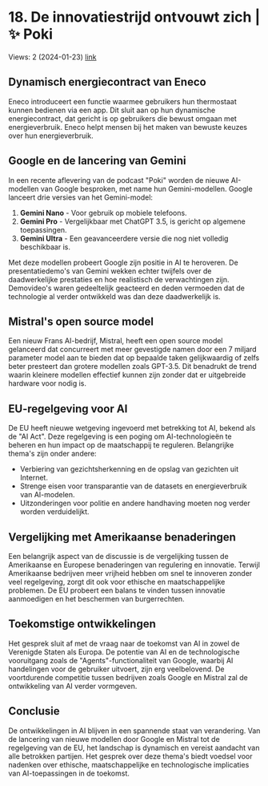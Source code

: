 # 18. De innovatiestrijd ontvouwt zich | ✨ Poki
Views: 2 (2024-01-23) [link](https://www.youtube.com/watch?v=o48qMpNcxYI)


 ## Dynamisch energiecontract van Eneco
Eneco introduceert een functie waarmee gebruikers hun thermostaat kunnen bedienen via een app. Dit sluit aan op hun dynamische energiecontract, dat gericht is op gebruikers die bewust omgaan met energieverbruik. Eneco helpt mensen bij het maken van bewuste keuzes over hun energieverbruik.

## Google en de lancering van Gemini
In een recente aflevering van de podcast "Poki" worden de nieuwe AI-modellen van Google besproken, met name hun Gemini-modellen. Google lanceert drie versies van het Gemini-model:
1. **Gemini Nano** - Voor gebruik op mobiele telefoons.
2. **Gemini Pro** - Vergelijkbaar met ChatGPT 3.5, is gericht op algemene toepassingen.
3. **Gemini Ultra** - Een geavanceerdere versie die nog niet volledig beschikbaar is.

Met deze modellen probeert Google zijn positie in AI te heroveren. De presentatiedemo's van Gemini wekken echter twijfels over de daadwerkelijke prestaties en hoe realistisch de verwachtingen zijn. Demovideo's waren gedeeltelijk geacteerd en deden vermoeden dat de technologie al verder ontwikkeld was dan deze daadwerkelijk is.

## Mistral's open source model
Een nieuw Frans AI-bedrijf, Mistral, heeft een open source model gelanceerd dat concurreert met meer gevestigde namen door een 7 miljard parameter model aan te bieden dat op bepaalde taken gelijkwaardig of zelfs beter presteert dan grotere modellen zoals GPT-3.5. Dit benadrukt de trend waarin kleinere modellen effectief kunnen zijn zonder dat er uitgebreide hardware voor nodig is.

## EU-regelgeving voor AI
De EU heeft nieuwe wetgeving ingevoerd met betrekking tot AI, bekend als de "AI Act". Deze regelgeving is een poging om AI-technologieën te beheren en hun impact op de maatschappij te reguleren. Belangrijke thema's zijn onder andere:
- Verbiering van gezichtsherkenning en de opslag van gezichten uit Internet.
- Strenge eisen voor transparantie van de datasets en energieverbruik van AI-modelen.
- Uitzonderingen voor politie en andere handhaving moeten nog verder worden verduidelijkt.

## Vergelijking met Amerikaanse benaderingen
Een belangrijk aspect van de discussie is de vergelijking tussen de Amerikaanse en Europese benaderingen van regulering en innovatie. Terwijl Amerikaanse bedrijven meer vrijheid hebben om snel te innoveren zonder veel regelgeving, zorgt dit ook voor ethische en maatschappelijke problemen. De EU probeert een balans te vinden tussen innovatie aanmoedigen en het beschermen van burgerrechten.

## Toekomstige ontwikkelingen
Het gesprek sluit af met de vraag naar de toekomst van AI in zowel de Verenigde Staten als Europa. De potentie van AI en de technologische vooruitgang zoals de "Agents"-functionaliteit van Google, waarbij AI handelingen voor de gebruiker uitvoert, zijn erg veelbelovend. De voortdurende competitie tussen bedrijven zoals Google en Mistral zal de ontwikkeling van AI verder vormgeven.

## Conclusie
De ontwikkelingen in AI blijven in een spannende staat van verandering. Van de lancering van nieuwe modellen door Google en Mistral tot de regelgeving van de EU, het landschap is dynamisch en vereist aandacht van alle betrokken partijen. Het gesprek over deze thema's biedt voedsel voor nadenken over ethische, maatschappelijke en technologische implicaties van AI-toepassingen in de toekomst.